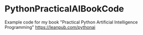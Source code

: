# PythonPracticalAIBookCode
Example code for my book "Practical Python Artificial Intelligence Programming" https://leanpub.com/pythonai

